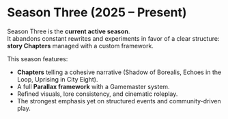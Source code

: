 # Season Three (2025 – Present)

Season Three is the **current active season**.  
It abandons constant rewrites and experiments in favor of a clear structure: **story Chapters** managed with a custom framework.

This season features:
- **Chapters** telling a cohesive narrative (Shadow of Borealis, Echoes in the Loop, Uprising in City Eight).  
- A full **Parallax framework** with a Gamemaster system.  
- Refined visuals, lore consistency, and cinematic roleplay.  
- The strongest emphasis yet on structured events and community-driven play.
